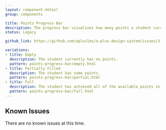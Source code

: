 ```yaml
---
layout: component-detail
group: components

title: Points Progress Bar
description: The progress bar visualises how many points a student currently has as a proportion of the total available. 
status: Legacy

github_link: https://github.com/apluslms/a-plus-design-system/issues/3

variations:
- title: Empty
  description: The student currently has no points.
  pattern: points-progress-bar/empty.html
- title: Partially Filled
  description: The student has some points. 
  pattern: points-progress-bar/partial.html
- title: Full
  description: The student has achieved all of the available points in this course. 
  pattern: points-progress-bar/full.html
---
```



## Known Issues

There are no known issues at this time.